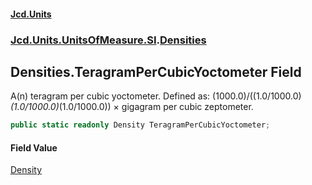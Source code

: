 #### [Jcd.Units](index.md 'index')
### [Jcd.Units.UnitsOfMeasure.SI](Jcd.Units.UnitsOfMeasure.SI.md 'Jcd.Units.UnitsOfMeasure.SI').[Densities](Densities.md 'Jcd.Units.UnitsOfMeasure.SI.Densities')

## Densities.TeragramPerCubicYoctometer Field

A(n) teragram per cubic yoctometer. Defined as: (1000.0)/((1.0/1000.0)*(1.0/1000.0)*(1.0/1000.0)) × gigagram per cubic zeptometer.

```csharp
public static readonly Density TeragramPerCubicYoctometer;
```

#### Field Value
[Density](Density.md 'Jcd.Units.UnitTypes.Density')